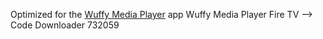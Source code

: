 Optimized for the [Wuffy Media Player](https://play.google.com/store/apps/details?id=co.wuffy.player&hl=it&gl=US) app
Wuffy Media Player Fire TV --> Code Downloader 732059
